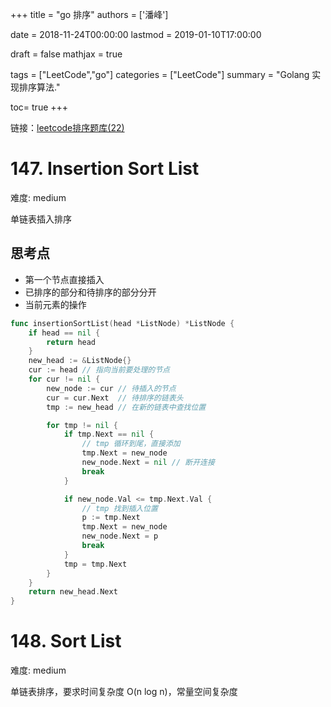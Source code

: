 +++
title = "go 排序"
authors = ['潘峰']

date = 2018-11-24T00:00:00 
lastmod = 2019-01-10T17:00:00 

draft = false
mathjax = true


tags = ["LeetCode","go"]
categories = ["LeetCode"]
summary = "Golang 实现排序算法."

toc= true
+++

链接：[leetcode排序题库(22)](https://leetcode.com/tag/sort/)

# 147. Insertion Sort List

难度: medium

单链表插入排序

## 思考点

+ 第一个节点直接插入
+ 已排序的部分和待排序的部分分开
+ 当前元素的操作

```go
func insertionSortList(head *ListNode) *ListNode {
    if head == nil {
        return head
    }
    new_head := &ListNode{}
    cur := head // 指向当前要处理的节点
    for cur != nil {
        new_node := cur // 待插入的节点
        cur = cur.Next  // 待排序的链表头
        tmp := new_head // 在新的链表中查找位置

        for tmp != nil {
            if tmp.Next == nil {
                // tmp 循环到尾，直接添加
                tmp.Next = new_node
                new_node.Next = nil // 断开连接
                break
            }

            if new_node.Val <= tmp.Next.Val {
                // tmp 找到插入位置
                p := tmp.Next
                tmp.Next = new_node
                new_node.Next = p
                break
            }
            tmp = tmp.Next
        }
    }
    return new_head.Next
}
```

# 148. Sort List

难度: medium

单链表排序，要求时间复杂度 O(n log n)，常量空间复杂度
